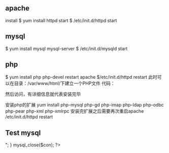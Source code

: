 apache
---
install 
$ yum install httpd
start
$ /etc/init.d/httpd start
 
mysql
--
$ yum install mysql mysql-server
$ /etc/init.d/mysqld start
 
php
--
$ yum install php php-devel
restart apache 
$/etc/init.d/httpd restart
此时可以在目录：/var/www/html/下建立一个PHP文件
代码：
<?php phpinfo(); ?>
然后访问，有详细信息就代表安装完毕
 
安装php的扩展
yum install php-mysql php-gd php-imap php-ldap php-odbc php-pear php-xml php-xmlrpc
安装完扩展之后需要再次重启apache
/etc/init.d/httpd restart
 
Test mysql
--
<?php
$con = mysql_connect("10.0.@.@@","@@","@@");
if (!$con)
  {
  die('Could not connect: ' . mysql_error());
  }
 
mysql_select_db("mydb", $con);
 
$result = mysql_query("SELECT * FROM sys_user");
 
while($row = mysql_fetch_array($result))
  {
  echo $row['UserName'] . " " . $row['PassWord'] . " " . $row['id'];
  echo "<br />";
  }
 
mysql_close($con);
?>
